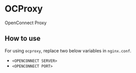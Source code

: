 # OCProxy

OpenConnect Proxy

## How to use

For using `ocproxy`, replace two below variables in `nginx.conf`.

* `<OPENCONNECT SERVER>`
* `<OPENCONNECT PORT>`
